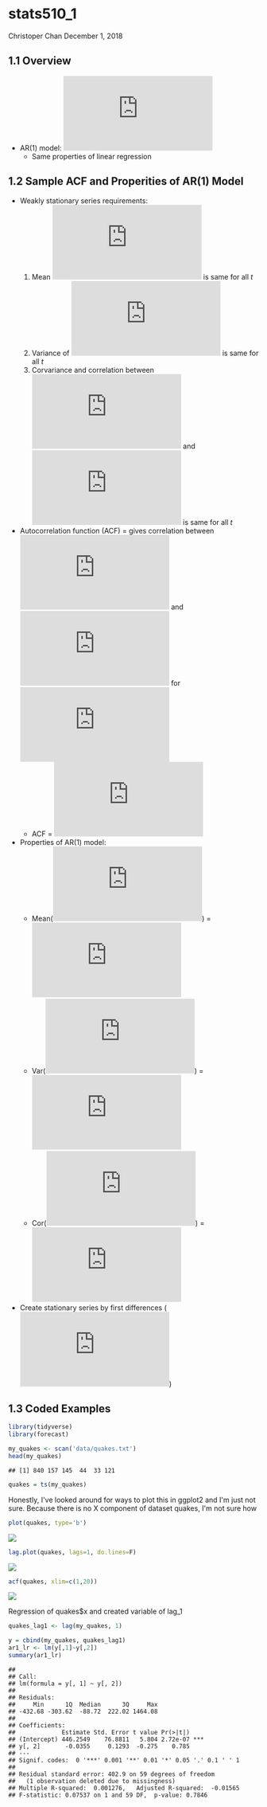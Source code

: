 stats510\_1
================
Christoper Chan
December 1, 2018

1.1 Overview
------------

-   AR(1) model: ![x\_{t} = \\delta + \\phi\_{1}x\_{t-1} + w\_{t}](https://latex.codecogs.com/png.latex?x_%7Bt%7D%20%3D%20%5Cdelta%20%2B%20%5Cphi_%7B1%7Dx_%7Bt-1%7D%20%2B%20w_%7Bt%7D "x_{t} = \delta + \phi_{1}x_{t-1} + w_{t}")
    -   Same properties of linear regression

1.2 Sample ACF and Properities of AR(1) Model
---------------------------------------------

-   Weakly stationary series requirements:
    1.  Mean ![E(x\_{t})](https://latex.codecogs.com/png.latex?E%28x_%7Bt%7D%29 "E(x_{t})") is same for all *t*
    2.  Variance of ![x\_t](https://latex.codecogs.com/png.latex?x_t "x_t") is same for all *t*
    3.  Corvariance and correlation between ![x\_t](https://latex.codecogs.com/png.latex?x_t "x_t") and ![x\_{t-h}](https://latex.codecogs.com/png.latex?x_%7Bt-h%7D "x_{t-h}") is same for all *t*
-   Autocorrelation function (ACF) = gives correlation between ![x\_t](https://latex.codecogs.com/png.latex?x_t "x_t") and ![x\_{t-h}](https://latex.codecogs.com/png.latex?x_%7Bt-h%7D "x_{t-h}") for ![h = 1, 2...n](https://latex.codecogs.com/png.latex?h%20%3D%201%2C%202...n "h = 1, 2...n")
    -   ACF = ![\\frac{Cov(x\_t, x\_{t-h})}{s(x\_t)s(x\_t)} = \\frac{Cov(x\_t, x\_{t-h})}{Var(x\_t)}](https://latex.codecogs.com/png.latex?%5Cfrac%7BCov%28x_t%2C%20x_%7Bt-h%7D%29%7D%7Bs%28x_t%29s%28x_t%29%7D%20%3D%20%5Cfrac%7BCov%28x_t%2C%20x_%7Bt-h%7D%29%7D%7BVar%28x_t%29%7D "\frac{Cov(x_t, x_{t-h})}{s(x_t)s(x_t)} = \frac{Cov(x_t, x_{t-h})}{Var(x_t)}")
-   Properties of AR(1) model:
    -   Mean(![\\mu](https://latex.codecogs.com/png.latex?%5Cmu "\mu")) = ![\\frac{\\delta}{1-\\phi\_1}](https://latex.codecogs.com/png.latex?%5Cfrac%7B%5Cdelta%7D%7B1-%5Cphi_1%7D "\frac{\delta}{1-\phi_1}")
    -   Var(![x\_t](https://latex.codecogs.com/png.latex?x_t "x_t")) = ![\\frac{\\sigma^2\_w}{1-\\phi^2\_1}](https://latex.codecogs.com/png.latex?%5Cfrac%7B%5Csigma%5E2_w%7D%7B1-%5Cphi%5E2_1%7D "\frac{\sigma^2_w}{1-\phi^2_1}")
    -   Cor(![\\rho\_h](https://latex.codecogs.com/png.latex?%5Crho_h "\rho_h")) = ![\\phi^2\_1](https://latex.codecogs.com/png.latex?%5Cphi%5E2_1 "\phi^2_1")
-   Create stationary series by first differences (![y\_t = x\_t - x\_{t-1}](https://latex.codecogs.com/png.latex?y_t%20%3D%20x_t%20-%20x_%7Bt-1%7D "y_t = x_t - x_{t-1}"))

1.3 Coded Examples
------------------

``` r
library(tidyverse)
library(forecast)
```

``` r
my_quakes <- scan('data/quakes.txt')
head(my_quakes)
```

    ## [1] 840 157 145  44  33 121

``` r
quakes = ts(my_quakes)
```

Honestly, I've looked around for ways to plot this in ggplot2 and I'm just not sure. Because there is no X component of dataset quakes, I'm not sure how

``` r
plot(quakes, type='b')
```

![](stats510_1_files/figure-markdown_github/unnamed-chunk-3-1.png)

``` r
lag.plot(quakes, lags=1, do.lines=F)
```

![](stats510_1_files/figure-markdown_github/unnamed-chunk-4-1.png)

``` r
acf(quakes, xlim=c(1,20))
```

![](stats510_1_files/figure-markdown_github/unnamed-chunk-5-1.png)

Regression of quakes$x and created variable of lag\_1

``` r
quakes_lag1 <- lag(my_quakes, 1)

y = cbind(my_quakes, quakes_lag1)
ar1_lr <- lm(y[,1]~y[,2])
summary(ar1_lr)
```

    ## 
    ## Call:
    ## lm(formula = y[, 1] ~ y[, 2])
    ## 
    ## Residuals:
    ##     Min      1Q  Median      3Q     Max 
    ## -432.68 -303.62  -88.72  222.02 1464.08 
    ## 
    ## Coefficients:
    ##             Estimate Std. Error t value Pr(>|t|)    
    ## (Intercept) 446.2549    76.8811   5.804 2.72e-07 ***
    ## y[, 2]       -0.0355     0.1293  -0.275    0.785    
    ## ---
    ## Signif. codes:  0 '***' 0.001 '**' 0.01 '*' 0.05 '.' 0.1 ' ' 1
    ## 
    ## Residual standard error: 402.9 on 59 degrees of freedom
    ##   (1 observation deleted due to missingness)
    ## Multiple R-squared:  0.001276,   Adjusted R-squared:  -0.01565 
    ## F-statistic: 0.07537 on 1 and 59 DF,  p-value: 0.7846
